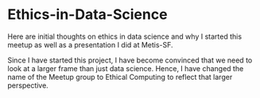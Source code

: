 # Ethics-in-Data-Science

Here are initial thoughts on ethics in data science and why I started this meetup
as well as a presentation I did at Metis-SF. 


Since I have started this project, I have become convinced that we need to look at
a larger frame than just data science. Hence, I have changed the name of the Meetup group
to Ethical Computing  to reflect that larger perspective.
